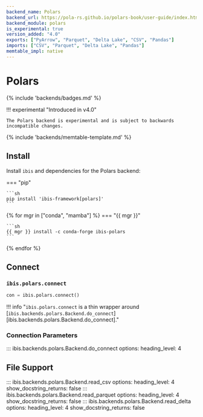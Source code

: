 ```yaml
---
backend_name: Polars
backend_url: https://pola-rs.github.io/polars-book/user-guide/index.html
backend_module: polars
is_experimental: true
version_added: "4.0"
exports: ["PyArrow", "Parquet", "Delta Lake", "CSV", "Pandas"]
imports: ["CSV", "Parquet", "Delta Lake", "Pandas"]
memtable_impl: native
---
```


# Polars

{% include 'backends/badges.md' %}

!!! experimental "Introduced in v4.0"

    The Polars backend is experimental and is subject to backwards incompatible changes.

{% include 'backends/memtable-template.md' %}

## Install

Install `ibis` and dependencies for the Polars backend:

=== "pip"

    ```sh
    pip install 'ibis-framework[polars]'
    ```

{% for mgr in ["conda", "mamba"] %}
=== "{{ mgr }}"

    ```sh
    {{ mgr }} install -c conda-forge ibis-polars
    ```

{% endfor %}

## Connect

### `ibis.polars.connect`

```python
con = ibis.polars.connect()
```

<!-- prettier-ignore-start -->
!!! info "`ibis.polars.connect` is a thin wrapper around [`ibis.backends.polars.Backend.do_connect`][ibis.backends.polars.Backend.do_connect]."
<!-- prettier-ignore-end -->

### Connection Parameters

<!-- prettier-ignore-start -->
::: ibis.backends.polars.Backend.do_connect
    options:
      heading_level: 4
<!-- prettier-ignore-end -->

## File Support

<!-- prettier-ignore-start -->
::: ibis.backends.polars.Backend.read_csv
    options:
      heading_level: 4
      show_docstring_returns: false
::: ibis.backends.polars.Backend.read_parquet
    options:
      heading_level: 4
      show_docstring_returns: false
::: ibis.backends.polars.Backend.read_delta
    options:
      heading_level: 4
      show_docstring_returns: false
<!-- prettier-ignore-end -->
